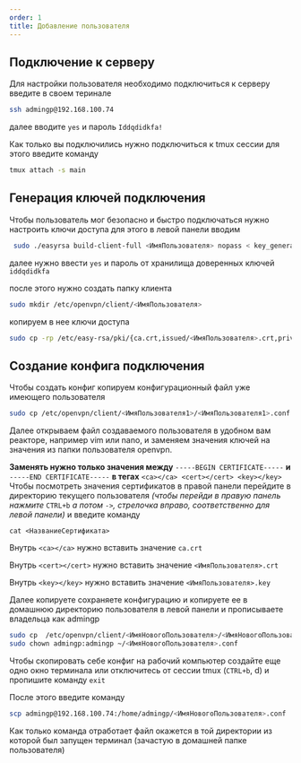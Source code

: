 ```yaml
---
order: 1
title: Добавление пользователя
---
```


## Подключение к серверу

Для настройки пользователя необходимо подключиться к серверу введите в своем теринале

```bash
ssh admingp@192.168.100.74 
```

далее вводите `yes` и пароль `Iddqdidkfa!`

Как только вы подключились нужно подключиться к tmux сессии для этого введите команду

```bash
tmux attach -s main
```

## Генерация ключей подключения

Чтобы пользователь мог безопасно и быстро подключаться нужно настроить ключи доступа для этого в левой панели вводим

```bash
 sudo ./easyrsa build-client-full <ИмяПользователя> nopass < key_generation_input.txt 
```

далее нужно ввести `yes` и пароль от хранилища доверенных ключей `iddqdidkfa`

после этого нужно создать папку клиента

```bash
sudo mkdir /etc/openvpn/client/<ИмяПользователя>
```

копируем в нее ключи доступа

```bash
sudo cp -rp /etc/easy-rsa/pki/{ca.crt,issued/<ИмяПользователя>.crt,private/<ИмяПользователя>.key} /etc/openvpn/client/<ИмяПользователя>
```

## Создание конфига подключения

Чтобы создать конфиг копируем конфигурационный файл уже имеющего пользователя

```bash
sudo cp /etc/openvpn/client/<ИмяПользователя1>/<ИмяПользователя1>.conf /etc/openvpn/client/<ИмяНовогоПользователя>/<ИмяНовогоПользователя>.conf
```

Далее открываем файл создаваемого пользователя в удобном вам реакторе, например vim или nano, и заменяем значения ключей на значения из папки пользователя openvpn.

**Заменять нужно только значения между** `-----BEGIN CERTIFICATE-----` **и** `-----END CERTIFICATE-----` **в тегах** `<ca></ca> <cert></cert> <key></key>`\
Чтобы посмотреть значения сертификатов в правой панели перейдите в директорию текущего пользователя *(чтобы перейди в правую панель нажмите* `CTRL+b` *а потом* `->`*, стрелочка вправо, соответственно для левой панели)* и введите команду

```
cat <НазваниеСертификата>
```

Внутрь `<ca></ca>` нужно вставить значение `ca.crt`

Внутрь `<cert></cert>` нужно вставить значение `<ИмяПользователя>.crt`

Внутрь `<key></key>` нужно вставить значение `<ИмяПользователя>.key`

Далее копируете сохраняете конфигурацию и копируете ее в домашнюю директорию пользователя в левой панели и прописываете владельца как admingp

```bash
sudo cp  /etc/openvpn/client/<ИмяНовогоПользователя>/<ИмяНовогоПользователя>.conf ~/
sudo chown admingp:admingp ~/<ИмяНовогоПользователя>.conf
```

Чтобы скопировать себе конфиг на рабочий компьютер создайте еще одно окно терминала или отключитесь от сессии tmux (`CTRL+b`, d) и пропишите команду `exit`

После этого введите команду

```bash
scp admingp@192.168.100.74:/home/admingp/<ИмяНовогоПользователя>.conf ./
```

Как только команда отработает файл окажется в той директории из которой был запущен терминал (зачастую в домашней папке пользователя)


